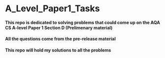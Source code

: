 # A_Level_Paper1_Tasks

#### This repo is dedicated to solving problems that could come up on the AQA CS A-level Paper 1 Section D (Prelimenary material)
#### All the questions come from the pre-release material 

#### This repo will hold my solutions to all the problems

